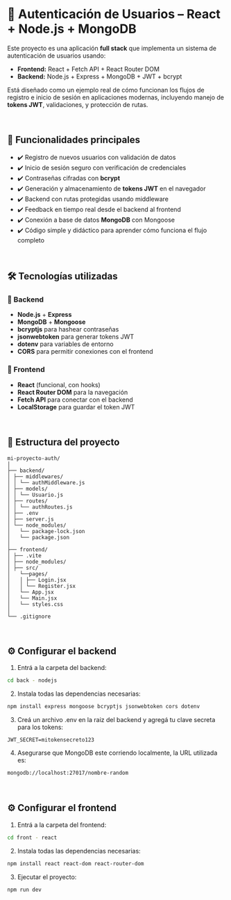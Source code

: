 # 🔐 Autenticación de Usuarios – React + Node.js + MongoDB

Este proyecto es una aplicación **full stack** que implementa un sistema de autenticación de usuarios usando:

- **Frontend:** React + Fetch API + React Router DOM  
- **Backend:** Node.js + Express + MongoDB + JWT + bcrypt

Está diseñado como un ejemplo real de cómo funcionan los flujos de registro e inicio de sesión en aplicaciones modernas, incluyendo manejo de **tokens JWT**, validaciones, y protección de rutas.

<br>



## 🚀 Funcionalidades principales

- ✔️ Registro de nuevos usuarios con validación de datos  
- ✔️ Inicio de sesión seguro con verificación de credenciales  
- ✔️ Contraseñas cifradas con **bcrypt**  
- ✔️ Generación y almacenamiento de **tokens JWT** en el navegador  
- ✔️ Backend con rutas protegidas usando middleware  
- ✔️ Feedback en tiempo real desde el backend al frontend  
- ✔️ Conexión a base de datos **MongoDB** con Mongoose  
- ✔️ Código simple y didáctico para aprender cómo funciona el flujo completo

<br>



## 🛠️ Tecnologías utilizadas

### 🔧 Backend
- **Node.js** + **Express**
- **MongoDB** + **Mongoose**
- **bcryptjs** para hashear contraseñas
- **jsonwebtoken** para generar tokens JWT
- **dotenv** para variables de entorno
- **CORS** para permitir conexiones con el frontend

### 🎨 Frontend
- **React** (funcional, con hooks)
- **React Router DOM** para la navegación
- **Fetch API** para conectar con el backend
- **LocalStorage** para guardar el token JWT

<br>



## 🧩 Estructura del proyecto
```
mi-proyecto-auth/
│ 
├── backend/
│ ├── middlewares/
│ │ └── authMiddleware.js
│ ├── models/
│ │ └── Usuario.js
│ ├── routes/
│ │ └── authRoutes.js
│ ├── .env
│ ├── server.js
│ └── node_modules/
│   └── package-lock.json
│   └── package.json
│ 
├── frontend/
│ ├── .vite
│ ├── node_modules/
│ ├── src/
│   └──pages/
│   │ ├── Login.jsx
│   │ └── Register.jsx
│   └── App.jsx
│   └── Main.jsx
│   └── styles.css
│ 
└── .gitignore
```

<br>



## ⚙️ Configurar el backend

1. Entrá a la carpeta del backend:
   
```bash
cd back - nodejs
```

2. Instala todas las dependencias necesarias:

```bash
npm install express mongoose bcryptjs jsonwebtoken cors dotenv
```
  
3. Creá un archivo .env en la raiz del backend y agregá tu clave secreta para los tokens:

```
JWT_SECRET=mitokensecreto123
```
   
4. Asegurarse que MongoDB este corriendo localmente, la URL utilizada es:

```bash
mongodb://localhost:27017/nombre-random
```

<br>


## ⚙️ Configurar el frontend


1. Entrá a la carpeta del frontend:
   
```bash
cd front - react
```

2. Instala todas las dependencias necesarias:

```bash
npm install react react-dom react-router-dom
```
  
3. Ejecutar el proyecto:

```bash
npm run dev
```
   
